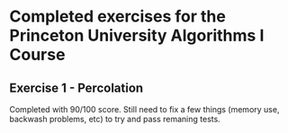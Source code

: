 # Completed exercises for the Princeton University Algorithms I Course

## Exercise 1 - Percolation

Completed with 90/100 score. Still need to fix a few things (memory use, backwash problems, etc) to try and pass remaning tests.

